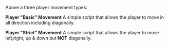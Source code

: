 Above a three player movement types:



**Player "Basic" Movement**
A simple script that allows the player to move in all direction including diagonally.

**Player "Strict" Movement**
A simple script that allows the player to move left,right, up & down but **NOT** diagonally.
